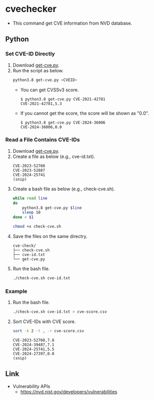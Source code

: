 # cvechecker
- This command get CVE information from NVD database. 

## Python
### Set CVE-ID Directly
1. Download [get-cve.py](python/get-cve.py).
1. Run the script as below.
   ```sh
   python3.8 get-cve.py <CVEID>
   ```
   - You can get CVSSv3 score.
     ```
     $ python3.8 get-cve.py CVE-2021-42781
     CVE-2021-42781,5.3
     ```
   - If you cannot get the score, the score will be shown as "0.0".
     ```
     $ python3.8 get-cve.py CVE-2024-36006
     CVE-2024-36006,0.0
     ```
### Read a File Contains CVE-IDs
1. Download [get-cve.py](python/get-cve.py).
1. Create a file as below (e.g., cve-id.txt).
   ```
   CVE-2023-52760
   CVE-2023-52887
   CVE-2024-25741
   (snip)
   ```
1. Create a bash file as below (e.g., check-cve.sh).
   ```sh
   while read line
   do
       python3.8 get-cve.py $line
       sleep 10
   done < $1
   ```
   ```sh
   chmod +x check-cve.sh
   ```
1. Save the files on the same directry.
   ```
   cve-check/
   ├── check-cve.sh
   ├── cve-id.txt
   └── get-cve.py
   ```
1. Run the bash file.
   ```sh
   ./check-cve.sh cve-id.txt
   ```
### Example
1. Run the bash file.
   ```sh
   ./check-cve.sh cve-id.txt > cve-score.csv
   ```
1. Sort CVE-IDs with CVE score.
   ```sh
   sort -k 2 -t , -r cve-score.csv
   ```
   ```
   CVE-2023-52760,7.8
   CVE-2024-39487,7.1
   CVE-2024-25741,5.5
   CVE-2024-27397,0.0
   (snip)
   ```
## Link
- Vulnerability APIs
  - https://nvd.nist.gov/developers/vulnerabilities
